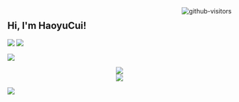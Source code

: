 <a href="https://github.com/HaoyuCui/"> 
  <img align="right", src="https://komarev.com/ghpvc/?username=Haoyucui&label=Visitors&color=red&style=flat&logo=github%22%20alt=%22gtihub-visitors%22" alt="github-visitors"/> 
</a>

## Hi, I'm HaoyuCui!

<p>
<a href="https://blog.csdn.net/calvincui"><img src="https://img.shields.io/static/v1?label=Blog&message=CSDN&color=red"/></a>
<a href="https://www.linkedin.com/in/%E5%B4%94%E6%98%8A%E5%AE%87/"><img src="https://img.shields.io/static/v1?label=CV&message=LinkedIn&color=blue"/>
</a>
</p>

![](https://github-readme-stats.vercel.app/api/top-langs/?username=haoyucui&theme=dark&layout=compact)

<div align="center"> <img src="https://github-readme-stats.vercel.app/api?username=haoyucui"/> </div>

<div align="center"> <img src="https://github-readme-streak-stats.herokuapp.com/?user=haoyucui"/> </div>


![](https://activity-graph.herokuapp.com/graph?username=haoyucui&theme=github)

